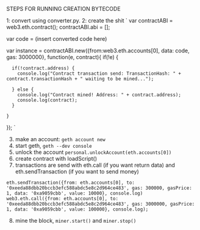 STEPS FOR RUNNING CREATION BYTECODE

1: convert using converter.py.
2: create the shit
`
var contractABI = web3.eth.contract();
contractABI.abi = [];

var code = (insert converted code here)


var instance = contractABI.new({from:web3.eth.accounts[0], data: code, gas: 3000000}, function(e, contract){
    if(!e) {

      if(!contract.address) {
        console.log("Contract transaction send: TransactionHash: " + contract.transactionHash + " waiting to be mined..."); 

      } else {
        console.log("Contract mined! Address: " + contract.address);
        console.log(contract);
      }

    }
});
`

3. make an account: `geth account new`
4. start geth, `geth --dev console`
5. unlock the account `personal.unlockAccount(eth.accounts[0])`
6. create contract with loadScript(<path to above script shit>)
7. transactions are send with eth.call (if you want return data) and eth.sendTransaction (if you want to send money)

`eth.sendTransaction({from: eth.accounts[0], to: '0xeeda88dbb20bccb3efc588abdc5e8c2d964ce483', gas: 300000, gasPrice: 1, data: '0xa9059cbb', value: 10000}, console.log)`
`web3.eth.call({from: eth.accounts[0], to: '0xeeda88dbb20bccb3efc588abdc5e8c2d964ce483', gas: 3000000, gasPrice: 1, data: '0xa9059cbb', value: 100000}, console.log);`

8. mine the block, `miner.start()` and `miner.stop()`

